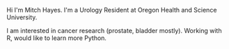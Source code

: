Hi I'm Mitch Hayes. I'm a Urology Resident at Oregon Health and Science University. 

I am interested in cancer research (prostate, bladder mostly). Working with R, would like to learn more Python. 

